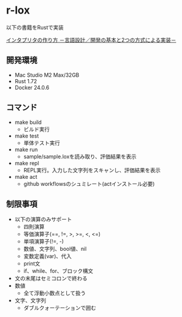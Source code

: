 # r-lox

以下の書籍をRustで実装

[インタプリタの作り方 －言語設計／開発の基本と2つの方式による実装－](https://www.amazon.co.jp/gp/product/4295017876/ref=ppx_yo_dt_b_asin_title_o01_s00?ie=UTF8&psc=1)

## 開発環境

* Mac Studio M2 Max/32GB
* Rust 1.72
* Docker 24.0.6

## コマンド

* make build
  * ビルド実行
* make test
  * 単体テスト実行
* make run
  * sample/sample.loxを読み取り、評価結果を表示
* make repl
  * REPL実行。入力した文字列をスキャンし、評価結果を表示
* make act
  * github workflowsのシュミレート(actインストール必要)

## 制限事項

* 以下の演算のみサポート
  * 四則演算
  * 等価演算子(==, !=, >, >=, <, <=)
  * 単項演算子(!=, -)
  * 数値、文字列、bool値、nil
  * 変数定義(var)、代入
  * print文
  * if、while、for、ブロック構文
* 文の末尾はセミコロンで終わる
* 数値
  * 全て浮動小数点として扱う
* 文字、文字列
  * ダブルクォーテーションで囲む
